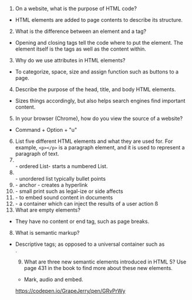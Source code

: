 1.  On a website, what is the purpose of HTML code?
* HTML elements are added to page contents to describe its structure.

2.  What is the difference between an element and a tag?
* Opening and closing tags tell the code where to put the element. The element itself is the tags as well as the content within.

3.  Why do we use attributes in HTML elements?
* To categorize, space, size and assign function such as buttons to a page.

4.  Describe the purpose of the head, title, and body HTML elements.
* Sizes things accordingly, but also helps search engines find important content. 

5.  In your browser (Chrome), how do you view the source of a website?
* Command + Option + "u"

6.  List five different HTML elements and what they are used for. For example, `<p></p>` is a paragraph element, and it is used to represent a paragraph of text.
1. <ol></ol> - ordered List- starts a numbered List.
2. <ul></ul> - unordered list typically bullet points
3. <a></a> - anchor - creates a hyperlink
4. <small></small> - small print such as legal-ize or side affects
5. <audio></audio> - to embed sound content in documents
6. <output></output> - a container which can inject the results of a user action
ß
7.  What are empty elements?
* They have no content or end tag, such as page breaks.

8.  What is semantic markup?
* Descriptive tags; <table> as opposed to a universal container such as <div>.

9.  What are three new semantic elements introduced in HTML 5? Use page 431 in the book to find more about these new elements.
* Mark, audio and embed.

https://codepen.io/GrapeJerry/pen/GRvPrWy
